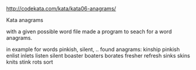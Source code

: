http://codekata.com/kata/kata06-anagrams/

Kata anagrams

with a given possible word file made a program to seach for a word anagrams.

in example for words pinkish, silent, .. found anagrams:
  kinship pinkish
  enlist inlets listen silent
  boaster boaters borates
  fresher refresh
  sinks skins
  knits stink
  rots sort